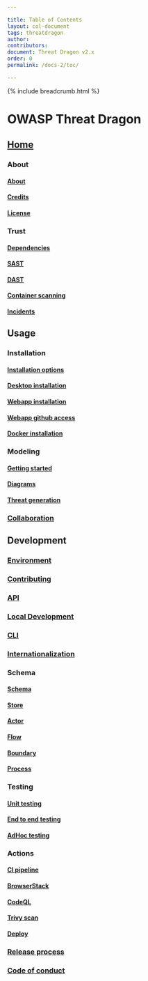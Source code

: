 ```yaml
---

title: Table of Contents
layout: col-document
tags: threatdragon
author:
contributors:
document: Threat Dragon v2.x
order: 0
permalink: /docs-2/toc/

---
```


{% include breadcrumb.html %}
# OWASP Threat Dragon

## [Home](home.md)

### About

#### [About](home/about/about.md)

#### [Credits](home/about/credits.md)

#### [License](home/about/license.md)

### Trust

#### [Dependencies](home/trust/dependencies.md)

#### [SAST](home/trust/sast.md)

#### [DAST](home/trust/dast.md)

#### [Container scanning](home/trust/container.md)

#### [Incidents](home/trust/incidents.md)

## Usage

### Installation

#### [Installation options](usage/install/options.md)

#### [Desktop installation](usage/install/desktop.md)

#### [Webapp installation](usage/install/web.md)

#### [Webapp github access](usage/install/environment.md)

#### [Docker installation](usage/install/options.md)

### Modeling

#### [Getting started](usage/modeling/getting-started.md)

#### [Diagrams](usage/modeling/diagrams.md)

#### [Threat generation](usage/modeling/threats.md)

### [Collaboration](usage/collaboration.md)

## Development

### [Environment](development/environment.md)

### [Contributing](development/contributing.md)

### [API](development/api.md)

### [Local Development](development/local.md)

### [CLI](development/cli.md)

### [Internationalization](development/internationalization.md)

### Schema

#### [Schema](development/schema/schema.md)

#### [Store](development/schema/store.md)

#### [Actor](development/schema/actor.md)

#### [Flow](development/schema/flow.md)

#### [Boundary](development/schema/boundary.md)

#### [Process](development/schema/process.md)

### Testing

#### [Unit testing](development/testing/unit.md)

#### [End to end testing](development/testing/e2e.md)

#### [AdHoc testing](development/testing/adhoc.md)

### Actions

#### [CI pipeline](development/actions/ci.md)

#### [BrowserStack](development/actions/browserstack.md)

#### [CodeQL](development/actions/codeql.md)

#### [Trivy scan](development/actions/trivy.md)

#### [Deploy](development/actions/deploy.md)

### [Release process](development/release-process.md)

### [Code of conduct](development/conduct.md)

